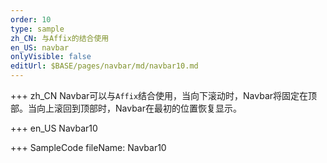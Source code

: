 ```yaml
--- 
order: 10
type: sample
zh_CN: 与Affix的结合使用
en_US: navbar
onlyVisible: false
editUrl: $BASE/pages/navbar/md/navbar10.md
---
```


+++ zh_CN
Navbar可以与<Code>Affix</Code>结合使用，当向下滚动时，Navbar将固定在顶部。当向上滚回到顶部时，Navbar在最初的位置恢复显示。
   
+++ en_US
Navbar10

+++ SampleCode
fileName: Navbar10
